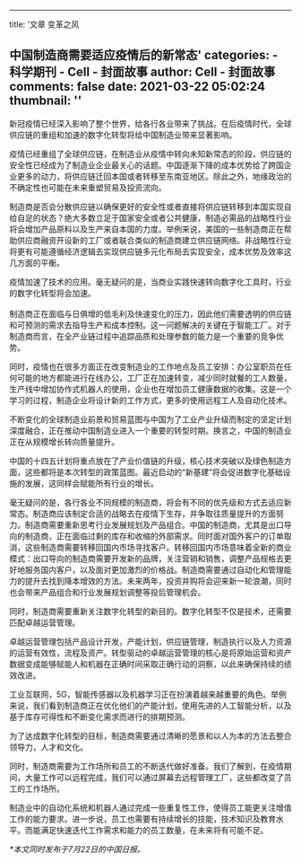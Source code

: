 
---
title: '文章
变革之风






中国制造商需要适应疫情后的新常态'
categories: 
    - 科学期刊
    - Cell - 封面故事
author: Cell - 封面故事
comments: false
date: 2021-03-22 05:02:24
thumbnail: ''
---

<div>   
<div class="customrichtext parbase section">




<div>






<div class="custom-rte">

    

<p></p><p>新冠疫情已经深入影响了整个世界，给各行各业带来了挑战。在后疫情时代，全球供应链的重组和加速的数字化转型将给中国制造业带来显著影响。</p>
<p>疫情已经重组了全球供应链，在制造业从疫情中转向未知新常态的阶段，供应链的安全性已经成为了制造业企业最关心的话题。中国逐渐下降的成本优势给了跨国企业更多的动力，将供应链迁回本国或者转移至东南亚地区。除此之外，地缘政治的不确定性也可能在未来重塑贸易及投资流向。</p>
<p>制造商是否会分散供应链以确保更好的安全性或者直接将供应链转移到本国实现自给自足的状态？绝大多数立足于国家安全或者公共健康，制造必需品的战略性行业将会增加产品原料以及生产来自本国的力度。举例来说，美国的一些制造商正在帮助供应商融资开设新的工厂或者联合类似的制造商建立供应链网络。非战略性行业将更有可能遵循经济逻辑去实现供应链多元化布局去实现安全，成本优势及效率这几方面的平衡。</p>
<p>疫情加速了技术的应用。毫无疑问的是，当商业实践快速转向数字化工具时，行业的数字化转型将会加速。<br>
<br>
制造商正在面临与日俱增的低毛利及快速变化的压力，因此他们需要透明的供应链和可预测的需求去指导生产和成本控制。这一问题解决的关键在于智能工厂。对于制造商而言，在全产业链过程中追踪品质和处理参数的能力是一个重要的竞争优势。</p>
<p>同时，疫情也在很多方面正在改变制造业的工作地点及员工安排：办公室职员在任何可能的地方都能进行在线办公，工厂正在加速转变，减少同时就餐的工人数量，生产线中增加协作式机器人的使用，企业也在增加员工健康数据的收集。这是一个学习的过程，制造企业将设计新的工作方式，更多的使用远程工人及自动化技术。</p>
<p>不断变化的全球制造业前景和贸易蓝图与中国为了工业产业升级而制定的坚定计划深度融合，正在推动中国制造业进入一个重要的转型时期。换言之，中国的制造业正在从规模增长转向质量提升。</p>
<p>中国的十四五计划将重点放在了产业价值链的升级，核心技术突破以及绿色制造方面，这些都将是本次转型的政策蓝图。最近启动的“新基建”将会促进数字化基础设施的发展，这同样会赋能所有行业的增长。</p>
<p>毫无疑问的是，各行各业不同规模的制造商，将会有不同的优先级和方式去适应新常态。制造商应该制定合适的战略去在疫情下生存，并争取往质量提升的方面努力。制造商需要重新思考行业发展规划及产品组合。中国的制造商，尤其是出口导向的制造商，正在面临过剩的库存和收缩的外部需求。同时面对国外客户的订单取消，这些制造商需要转移回国内市场寻找客户。转移回国内市场意味着全新的商业模式：出口导向的制造商需要开发新的品牌，关注营销和销售，调整产品规格去更好地服务国内客户，以及面对更加激烈的价格战。制造商需要通过自动化和管理能力的提升去找到降本增效的方法。未来两年，投资并购将会迎来新一轮浪潮，同时也会带来产品组合和行业发展规划调整等投后管理机会。</p>
<p>同时，制造商需要重新关注数字化转型的新目的。数字化转型不仅是技术，还需要匹配卓越运营管理。</p>
<p>卓越运营管理包括产品设计开发，产能计划，供应链管理，制造执行以及人力资源的运营有效性，流程及资产。转型驱动的卓越运营管理的核心是将原始运营和资产数据变成能够赋能人和机器在正确时间采取正确行动的洞察，以此来确保持续的绩效改进。</p>
<p>工业互联网，5G，智能传感器以及机器学习正在扮演着越来越重要的角色。举例来说，我们看到制造商正在优化他们的产能计划，使用先进的人工智能分析，以及基于库存可得性和不断变化需求而进行的排期预测。</p>
<p>为了达成数字化转型的目标，制造商需要通过清晰的愿景和以人为本的方法去整合领导力，人才和文化。</p>
<p>同时，制造商需要为工作场所和员工的不断迭代做好准备。我们了解到，在疫情期间，大量工作可以远程完成，我们可以通过屏幕去远程管理工厂，这些都改变了员工的工作场所。</p>
<p>制造业中的自动化系统和机器人通过完成一些重复性工作，使得员工能更关注增值工作的能力要求。进一步说，员工也需要有持续增长的技能，技术知识及教育水平。而能满足快速迭代工作需求和能力的员工数量，在未来将有可能不足。</p>
<p><i>*本文同时发布于7月22日的中国日报。</i><br>
</p>
<p>
</p></div>    


</div> 
</div>
  
</div>
            